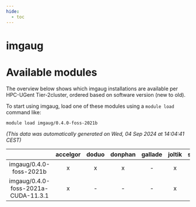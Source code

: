 ```yaml
---
hide:
  - toc
---
```


imgaug
======

# Available modules


The overview below shows which imgaug installations are available per HPC-UGent Tier-2cluster, ordered based on software version (new to old).

To start using imgaug, load one of these modules using a `module load` command like:

```shell
module load imgaug/0.4.0-foss-2021b
```

*(This data was automatically generated on Wed, 04 Sep 2024 at 14:04:41 CEST)*  

| |accelgor|doduo|donphan|gallade|joltik|shinx|skitty|
| :---: | :---: | :---: | :---: | :---: | :---: | :---: | :---: |
|imgaug/0.4.0-foss-2021b|x|x|x|-|x|-|x|
|imgaug/0.4.0-foss-2021a-CUDA-11.3.1|x|-|-|-|x|-|-|
